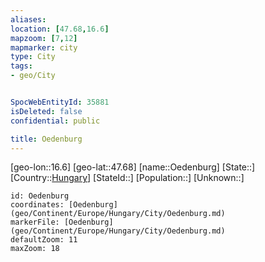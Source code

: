 ```yaml
---
aliases: 
location: [47.68,16.6]
mapzoom: [7,12] 
mapmarker: city 
type: City
tags:
- geo/City


SpocWebEntityId: 35881
isDeleted: false
confidential: public

title: Oedenburg
---
```

[geo-lon::16.6]
[geo-lat::47.68]
[name::Oedenburg]
[State::]
[Country::[Hungary](geo/Continent/Europe/Hungary.md)]
[StateId::]
[Population::]
[Unknown::]


```leaflet
id: Oedenburg
coordinates: [Oedenburg](geo/Continent/Europe/Hungary/City/Oedenburg.md)
markerFile: [Oedenburg](geo/Continent/Europe/Hungary/City/Oedenburg.md)
defaultZoom: 11 
maxZoom: 18
```



